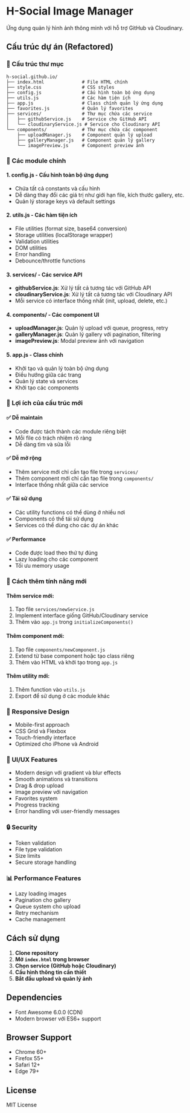 # H-Social Image Manager

Ứng dụng quản lý hình ảnh thông minh với hỗ trợ GitHub và Cloudinary.

## Cấu trúc dự án (Refactored)

### 📁 Cấu trúc thư mục

```
h-social.github.io/
├── index.html              # File HTML chính
├── style.css               # CSS styles
├── config.js               # Cấu hình toàn bộ ứng dụng
├── utils.js                # Các hàm tiện ích
├── app.js                  # Class chính quản lý ứng dụng
├── favorites.js            # Quản lý favorites
├── services/               # Thư mục chứa các service
│   ├── githubService.js    # Service cho GitHub API
│   └── cloudinaryService.js # Service cho Cloudinary API
└── components/             # Thư mục chứa các component
    ├── uploadManager.js    # Component quản lý upload
    ├── galleryManager.js   # Component quản lý gallery
    └── imagePreview.js     # Component preview ảnh
```

### 🔧 Các module chính

#### 1. **config.js** - Cấu hình toàn bộ ứng dụng
- Chứa tất cả constants và cấu hình
- Dễ dàng thay đổi các giá trị như giới hạn file, kích thước gallery, etc.
- Quản lý storage keys và default settings

#### 2. **utils.js** - Các hàm tiện ích
- File utilities (format size, base64 conversion)
- Storage utilities (localStorage wrapper)
- Validation utilities
- DOM utilities
- Error handling
- Debounce/throttle functions

#### 3. **services/** - Các service API
- **githubService.js**: Xử lý tất cả tương tác với GitHub API
- **cloudinaryService.js**: Xử lý tất cả tương tác với Cloudinary API
- Mỗi service có interface thống nhất (init, upload, delete, etc.)

#### 4. **components/** - Các component UI
- **uploadManager.js**: Quản lý upload với queue, progress, retry
- **galleryManager.js**: Quản lý gallery với pagination, filtering
- **imagePreview.js**: Modal preview ảnh với navigation

#### 5. **app.js** - Class chính
- Khởi tạo và quản lý toàn bộ ứng dụng
- Điều hướng giữa các trang
- Quản lý state và services
- Khởi tạo các components

### 🚀 Lợi ích của cấu trúc mới

#### ✅ **Dễ maintain**
- Code được tách thành các module riêng biệt
- Mỗi file có trách nhiệm rõ ràng
- Dễ dàng tìm và sửa lỗi

#### ✅ **Dễ mở rộng**
- Thêm service mới chỉ cần tạo file trong `services/`
- Thêm component mới chỉ cần tạo file trong `components/`
- Interface thống nhất giữa các service

#### ✅ **Tái sử dụng**
- Các utility functions có thể dùng ở nhiều nơi
- Components có thể tái sử dụng
- Services có thể dùng cho các dự án khác

#### ✅ **Performance**
- Code được load theo thứ tự đúng
- Lazy loading cho các component
- Tối ưu memory usage

### 🔄 Cách thêm tính năng mới

#### Thêm service mới:
1. Tạo file `services/newService.js`
2. Implement interface giống GitHub/Cloudinary service
3. Thêm vào `app.js` trong `initializeComponents()`

#### Thêm component mới:
1. Tạo file `components/newComponent.js`
2. Extend từ base component hoặc tạo class riêng
3. Thêm vào HTML và khởi tạo trong `app.js`

#### Thêm utility mới:
1. Thêm function vào `utils.js`
2. Export để sử dụng ở các module khác

### 📱 Responsive Design
- Mobile-first approach
- CSS Grid và Flexbox
- Touch-friendly interface
- Optimized cho iPhone và Android

### 🎨 UI/UX Features
- Modern design với gradient và blur effects
- Smooth animations và transitions
- Drag & drop upload
- Image preview với navigation
- Favorites system
- Progress tracking
- Error handling với user-friendly messages

### 🔒 Security
- Token validation
- File type validation
- Size limits
- Secure storage handling

### 📊 Performance Features
- Lazy loading images
- Pagination cho gallery
- Queue system cho upload
- Retry mechanism
- Cache management

## Cách sử dụng

1. **Clone repository**
2. **Mở `index.html` trong browser**
3. **Chọn service (GitHub hoặc Cloudinary)**
4. **Cấu hình thông tin cần thiết**
5. **Bắt đầu upload và quản lý ảnh**

## Dependencies

- Font Awesome 6.0.0 (CDN)
- Modern browser với ES6+ support

## Browser Support

- Chrome 60+
- Firefox 55+
- Safari 12+
- Edge 79+

## License

MIT License